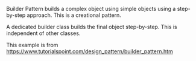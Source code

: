 Builder Pattern builds a complex object using simple objects using a step-by-step approach.
This is a creational pattern. 

A dedicated builder class builds the final object step-by-step. This is independent of other classes. 

This example is from https://www.tutorialspoint.com/design_pattern/builder_pattern.htm

